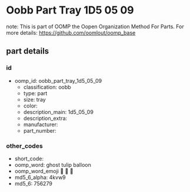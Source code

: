 # Oobb Part Tray 1D5 05 09  

note: This is part of OOMP the Oopen Organization Method For Parts. For more details: https://github.com/oomlout/oomp_base

##  part details





### id
* oomp_id: oobb_part_tray_1d5_05_09
  * classification: oobb
  * type: part
  * size: tray
  * color: 
  * description_main: 1d5_05_09
  * description_extra: 
  * manufacturer: 
  * part_number: 

### other_codes
* short_code: 
* oomp_word: ghost tulip balloon
* oomp_word_emoji :ghost: :tulip: :balloon:
* md5_6_alpha: 4kvw9
* md5_6: 756279